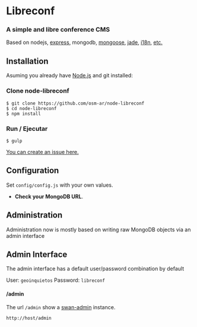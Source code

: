 # Libreconf

### A simple and libre conference CMS

Based on nodejs, [express](http://expressjs.com/4x/api.html), mongodb, [mongoose](http://mongoosejs.com/docs/guide.html), [jade](http://jade-lang.com/), [i18n](https://www.npmjs.com/package/i18n), [etc.](https://github.com/osm-ar/node-libreconf/blob/develop/package.json)

## Installation

Asuming you already have [Node.js](http://nodejs.org/) and git installed:

### Clone node-libreconf

```shell
$ git clone https://github.com/osm-ar/node-libreconf
$ cd node-libreconf
$ npm install
```

### Run / Ejecutar
```shell
$ gulp
```

[You can create an issue here.](https://github.com/osm-ar/node-libreconf/issues)

## Configuration

Set `config/config.js` with your own values.

* **Check your MongoDB URL**.

## Administration

Administration now is mostly based on writing raw
MongoDB objects via an admin interface

## Admin Interface 

The admin interface has a default user/password combination by default

User: `geoinquietos`
Password: `libreconf`

#### /admin 

The url `/admin` show a [swan-admin](https://npmjs.com/package/swan-admin) instance.

    http://host/admin
    